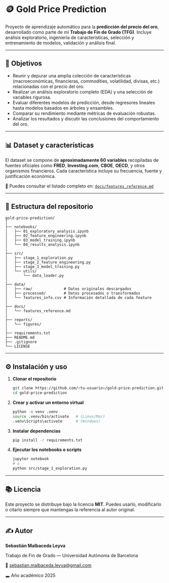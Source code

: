 # 🪙 Gold Price Prediction

Proyecto de aprendizaje automático para la **predicción del precio del oro**, desarrollado como parte de mi **Trabajo de Fin de Grado (TFG)**.
Incluye análisis exploratorio, ingeniería de características, selección y entrenamiento de modelos, validación y análisis final.

---

## 🎯 Objetivos

* Reunir y depurar una amplia colección de características (macroeconómicas, financieras, commodities, volatilidad, divisas, etc.) relacionadas con el precio del oro.
* Realizar un análisis exploratorio completo (EDA) y una selección de variables rigurosa.
* Evaluar diferentes modelos de predicción, desde regresores lineales hasta modelos basados en árboles y ensambles.
* Comparar su rendimiento mediante métricas de evaluación robustas.
* Analizar los resultados y discutir las conclusiones del comportamiento del oro.

---

## 📊 Dataset y características

El dataset se compone de **aproximadamente 60 variables** recopiladas de fuentes oficiales como **FRED**, **Investing.com**, **CBOE**, **OECD**, y otros organismos financieros.
Cada característica incluye su frecuencia, fuente y justificación económica.

🔎 Puedes consultar el listado completo en:
[`docs/features_reference.md`](docs/features_reference.md)

---

## 🧱 Estructura del repositorio

```
gold-price-prediction/
│
├── notebooks/
│   ├── 01_exploratory_analysis.ipynb
│   ├── 02_feature_engineering.ipynb
│   ├── 03_model_training.ipynb
│   └── 04_results_analysis.ipynb
│
├── src/
│   ├── stage_1_exploration.py
│   ├── stage_2_feature_engineering.py
│   ├── stage_3_model_training.py
│   └── utils/
│       └── data_loader.py
│
├── data/
│   ├── raw/              # Datos originales descargados
│   ├── processed/        # Datos procesados o transformados
│   └── features_info.csv # Información detallada de cada feature
│
├── docs/
│   └── features_reference.md
│
├── reports/
│   └── figures/
│
├── requirements.txt
├── README.md
├── .gitignore
└── LICENSE
```

---

## ⚙️ Instalación y uso

1. **Clonar el repositorio**

   ```bash
   git clone https://github.com/<tu-usuario>/gold-price-prediction.git
   cd gold-price-prediction
   ```

2. **Crear y activar un entorno virtual**

   ```bash
   python -m venv .venv
   source .venv/bin/activate   # (Linux/Mac)
   .venv\Scripts\activate      # (Windows)
   ```

3. **Instalar dependencias**

   ```bash
   pip install -r requirements.txt
   ```

4. **Ejecutar los notebooks o scripts**

   ```bash
   jupyter notebook
   # o
   python src/stage_1_exploration.py
   ```

---

## 📚 Licencia

Este proyecto se distribuye bajo la licencia **MIT**.
Puedes usarlo, modificarlo o citarlo siempre que mantengas la referencia al autor original.

---

## ✍️ Autor

**Sebastián Malbaceda Leyva**

Trabajo de Fin de Grado — Universidad Autònoma de Barcelona

📧 [sebastian.malbaceda.leyva@gmail.com](mailto:sebastian.malbaceda.leyva@gmail.com)

🕳️ Año académico 2025
